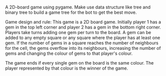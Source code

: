 A 2D-board game using pygame.
Make use data structure like tree and binary tree to build a game tree for the bot to get the best move.

Game design and rule:
This game is a 2D board game. Initially player 1 has a gem in the top left corner and player 2 has a gem in the bottom right corner. Players take turns adding one gem per turn to the board. A gem can be added to any empty square or any square where the player has at least one gem. If the number of gems in a square reaches the number of neighbours for the cell, the gems overflow into its neighbours, increasing the number of gems and changing the colour of gems to that player's colour.

The game ends if every single gem on the board is the same colour. The player represented by that colour is the winner of the game.
